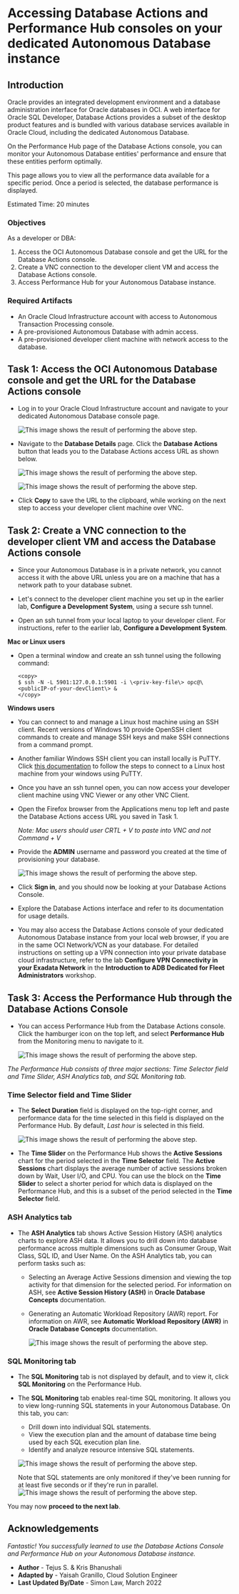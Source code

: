 # Accessing Database Actions and Performance Hub consoles on your dedicated Autonomous Database instance

## Introduction
Oracle  provides an integrated development environment and a database administration interface for Oracle databases in OCI. A web interface for Oracle SQL Developer, Database Actions provides a subset of the desktop product features and is bundled with various database services available in Oracle Cloud, including the dedicated Autonomous Database.

On the Performance Hub page of the Database Actions console, you can monitor your Autonomous Database entities' performance and ensure that these entities perform optimally.

This page allows you to view all the performance data available for a specific period. Once a period is selected, the database performance is displayed.

Estimated Time: 20 minutes

### Objectives

As a developer or DBA:

1. Access the OCI Autonomous Database console and get the URL for the Database Actions console.
2. Create a VNC connection to the developer client VM and access the Database Actions console.
3. Access Performance Hub for your Autonomous Database instance.

### Required Artifacts
- An Oracle Cloud Infrastructure account with access to Autonomous Transaction Processing console.
- A pre-provisioned Autonomous Database with admin access.
- A pre-provisioned developer client machine with network access to the database.

## Task 1: Access the OCI Autonomous Database console and get the URL for the Database Actions console

- Log in to your Oracle Cloud Infrastructure account and navigate to your dedicated Autonomous Database console page.

    ![This image shows the result of performing the above step.](./images/access_db_console.png " ")

- Navigate to the **Database Details** page. Click the **Database Actions** button that leads you to the Database Actions access URL as shown below.

    ![This image shows the result of performing the above step.](./images/dbactionsbutton.png " ")

    ![This image shows the result of performing the above step.](./images/dbactionsurl.png " ")

- Click **Copy** to save the URL to the clipboard, while working on the next step to access your developer client machine over VNC.

## Task 2: Create a VNC connection to the developer client VM and access the Database Actions console

- Since your Autonomous Database is in a private network, you cannot access it with the above URL unless you are on a machine that has a network path to your database subnet.

- Let's connect to the developer client machine you set up in the earlier lab, **Configure a Development System**, using a secure ssh tunnel.

- Open an ssh tunnel from your local laptop to your developer client. For instructions, refer to the earlier lab, **Configure a Development System**.

**Mac or Linux users**

- Open a terminal window and create an ssh tunnel using the following command:

    ```
    <copy>
    $ ssh -N -L 5901:127.0.0.1:5901 -i \<priv-key-file\> opc@\<publicIP-of-your-devClient\> &
    </copy>
    ```

**Windows users**

- You can connect to and manage a Linux host machine using an SSH client. Recent versions of Windows 10 provide OpenSSH client commands to create and manage SSH keys and make SSH connections from a command prompt.

- Another familiar Windows SSH client you can install locally is PuTTY. Click [this documentation](https://docs.microsoft.com/en-us/azure/virtual-machines/linux/ssh-from-windows) to follow the steps to connect to a Linux host machine from your windows using PuTTY.

- Once you have an ssh tunnel open, you can now access your developer client machine using VNC Viewer or any other VNC Client.

- Open the Firefox browser from the Applications menu top left and paste the Database Actions access URL you saved in Task 1.

    *Note: Mac users should user CRTL + V to paste into VNC and not Command + V*

- Provide the **ADMIN** username and password you created at the time of provisioning your database.

    ![This image shows the result of performing the above step.](./images/dbactionslogin.png " ")

- Click **Sign in**, and you should now be looking at your Database Actions Console.

- Explore the Database Actions interface and refer to its documentation for usage details.

- You may also access the Database Actions console of your dedicated Autonomous Database instance from your local web browser, if you are in the same OCI Network/VCN as your database. For detailed instructions on setting up a VPN connection into your private database cloud infrastructure, refer to the lab **Configure VPN Connectivity in your Exadata Network** in the **Introduction to ADB Dedicated for Fleet Administrators** workshop.

## Task 3: Access the Performance Hub through the Database Actions Console

- You can access Performance Hub from the Database Actions console. Click the hamburger icon on the top left, and select **Performance Hub** from the Monitoring menu to navigate to it.

    ![This image shows the result of performing the above step.](./images/access_perfhub.png " ")

*The Performance Hub consists of three major sections: Time Selector field and Time Slider, ASH Analytics tab, and SQL Monitoring tab.*

### **Time Selector field and Time Slider**
- The **Select Duration** field is displayed on the top-right corner, and performance data for the time selected in this field is displayed on the Performance Hub. By default, *Last hour* is selected in this field.

    ![This image shows the result of performing the above step.](./images/perfhub_slider.png " ")

- The **Time Slider** on the Performance Hub shows the **Active Sessions** chart for the period selected in the **Time Selector** field. The **Active Sessions** chart displays the average number of active sessions broken down by Wait, User I/O, and CPU. You can use the block on the **Time Slider** to select a shorter period for which data is displayed on the Performance Hub, and this is a subset of the period selected in the **Time Selector** field.

### **ASH Analytics tab**
- The **ASH Analytics** tab shows Active Session History (ASH) analytics charts to explore ASH data. It allows you to drill down into database performance across multiple dimensions such as Consumer Group, Wait Class, SQL ID, and User Name. On the ASH Analytics tab, you can perform tasks such as:

  - Selecting an Average Active Sessions dimension and viewing the top activity for that dimension for the selected period. For information on ASH, see **Active Session History (ASH)** in **Oracle Database Concepts** documentation.

  - Generating an Automatic Workload Repository (AWR) report. For information on AWR, see **Automatic Workload Repository (AWR)** in **Oracle Database Concepts** documentation.

    ![This image shows the result of performing the above step.](./images/ash_analytics.png " ")

### **SQL Monitoring tab**
- The **SQL Monitoring** tab is not displayed by default, and to view it, click **SQL Monitoring** on the Performance Hub.

- The **SQL Monitoring** tab enables real-time SQL monitoring. It allows you to view long-running SQL statements in your Autonomous Database. On this tab, you can:

    - Drill down into individual SQL statements.
    - View the execution plan and the amount of database time being used by each SQL execution plan line.
    - Identify and analyze resource intensive SQL statements.

    ![This image shows the result of performing the above step.](./images/sql_monitoring.png " ")

    Note that SQL statements are only monitored if they've been running for at least five seconds or if they're run in parallel.
    ![This image shows the result of performing the above step.](./images/sql_monitoring_details.png " ")

You may now **proceed to the next lab**.

## Acknowledgements

*Fantastic! You successfully learned to use the Database Actions Console and Performance Hub on your Autonomous Database instance.*

- **Author** - Tejus S. & Kris Bhanushali
- **Adapted by** -  Yaisah Granillo, Cloud Solution Engineer
- **Last Updated By/Date** - Simon Law, March 2022



